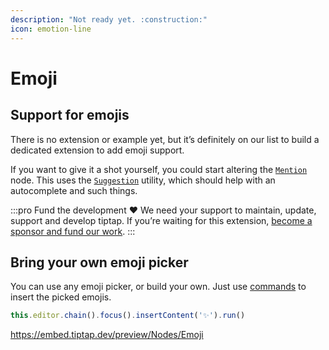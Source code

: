 ```yaml
---
description: "Not ready yet. :construction:"
icon: emotion-line
---
```


# Emoji

## Support for emojis
There is no extension or example yet, but it’s definitely on our list to build a dedicated extension to add emoji support.

If you want to give it a shot yourself, you could start altering the [`Mention`](/api/nodes/mention) node. This uses the [`Suggestion`](/api/utilities/suggestion) utility, which should help with an autocomplete and such things.

:::pro Fund the development ♥
We need your support to maintain, update, support and develop tiptap. If you’re waiting for this extension, [become a sponsor and fund our work](/sponsor).
:::

## Bring your own emoji picker
You can use any emoji picker, or build your own. Just use [commands](/api/commands) to insert the picked emojis.

```js
this.editor.chain().focus().insertContent('✨').run()
```

https://embed.tiptap.dev/preview/Nodes/Emoji

